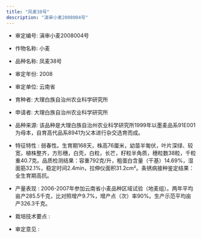 ```yaml
---
title: "凤麦38号"
description: "滇审小麦2008004号"
---
```

* 审定编号:  滇审小麦2008004号

*  作物名称:  小麦

*  品种名称:  凤麦38号

*  审定年份:  2008

*  审定单位:  云南省

* 育种者:  大理白族自治州农业科学研究所

*  申请者:  大理白族自治州农业科学研究所

*  品种来源:  该品种是大理白族自治州农业科学研究所1999年以墨麦品系91E001为母本，自育高代品系8941为父本进行杂交选育而成。

*  特征特性 : 
弱春性。生育期168天，株高76厘米，幼苗半匍伏，叶片深绿、较宽，植株整齐，方形穗，白壳，白粒，长芒，籽粒半角质，穗粒数38粒，千粒重40.7克。品质检测结果：容重792克/升，粗蛋白含量（干基）14.69%，湿面筋32.1%，稳定时间2.4min，拉伸仪面积31.2cm²。条锈病接种鉴定结果：全生育期高抗。
 
*  产量表现 : 
2006-2007年参加云南省小麦品种区域试验（地麦组）。两年平均亩产285.5千克，比对照增产9.7%，增产点（次）率90%。生产示范平均亩产326.3千克。

*  栽培技术要点 : 


*  审定意见 : 

